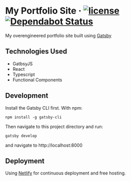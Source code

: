 # My Portfolio Site · [![license](https://img.shields.io/github/license/peaceiris/actions-gh-pages.svg)](LICENSE) [![Dependabot Status](https://img.shields.io/badge/Dependabot-active-brightgreen.svg)](https://dependabot.com)

My overengineered portfolio site built using [Gatsby](https://www.gatsbyjs.org/)

## Technologies Used

- GatbsyJS
- React
- Typescript
- Functional Components

## Development

Install the Gatsby CLI first. With npm:

```
npm install -g gatsby-cli
```

Then navigate to this project directory and run:

```
gatsby develop
```

and navigate to http://localhost:8000

## Deployment

Using [Netlify](https://www.netlify.com/) for continuous deployment and free hosting.
